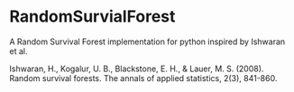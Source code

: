 # RandomSurvialForest
A Random Survival Forest implementation for python inspired by Ishwaran et al.

Ishwaran, H., Kogalur, U. B., Blackstone, E. H., & Lauer, M. S. (2008).
Random survival forests.
The annals of applied statistics, 2(3), 841-860.
